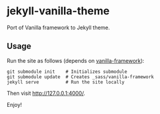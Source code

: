# jekyll-vanilla-theme

Port of Vanilla framework to Jekyll theme.

## Usage

Run the site as follows (depends on [vanilla-framework](https://github.com/ubuntudesign/vanilla-framework)):

```
git submodule init    # Initializes submodule
git submodule update  # Creates _sass/vanilla-framework
jekyll serve          # Run the site locally
```

Then visit <http://127.0.0.1:4000/>.

Enjoy!

